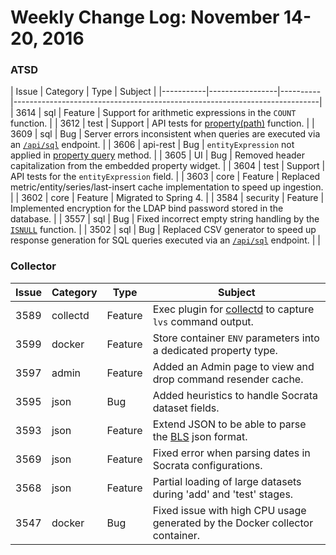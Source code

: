 Weekly Change Log: November 14-20, 2016
=======================================

### ATSD

| Issue     | Category        | Type     | Subject                                                                    |
|-----------|-----------------|----------|----------------------------------------------------------------------------|      | 3614      |   sql           | Feature  | Support for arithmetic expressions in the `COUNT` function. | 
| 3612      |   test          | Support  | API tests for [property(path)](https://github.com/axibase/atsd-docs/blob/master/api/data/filter-entity.md#function-propertypath) function. | 
| 3609      |   sql           | Bug      | Server errors inconsistent when queries are executed via an [`/api/sql`](https://github.com/axibase/atsd-docs/blob/master/api/sql/api.md) endpoint. | 
| 3606      |   api-rest      | Bug      | `entityExpression` not applied in [property query](https://github.com/axibase/atsd-docs/blob/master/api/data/properties/query.md) method. | 
| 3605      |   UI            | Bug      | Removed header capitalization from the embedded property widget. | 
| 3604      |   test          | Support  | API tests for the `entityExpression` field. | 
| 3603      |   core          | Feature  | Replaced metric/entity/series/last-insert cache implementation to speed up ingestion. | 
| 3602      |   core          | Feature  | Migrated to Spring 4. | 
| 3584      |   security      | Feature  | Implemented encryption for the LDAP bind password stored in the database. | 
| 3557      |   sql           | Bug      | Fixed incorrect empty string handling by the [`ISNULL`](https://github.com/axibase/atsd-docs/tree/master/api/sql#isnull) function. | 
| 3502      |   sql           | Bug      | Replaced CSV generator to speed up response generation for SQL queries executed via an [`/api/sql`](https://github.com/axibase/atsd-docs/blob/master/api/sql/api.md) endpoint. |                                                                                                                                                                                                 | 

### Collector                                                                                                                                                                                     

| Issue     | Category        | Type     | Subject                                                                    |
|-----------|-----------------|----------|----------------------------------------------------------------------------|
| 3589      | collectd        | Feature  | Exec plugin for [collectd](https://github.com/axibase/atsd-collectd-plugin) to capture `lvs` command output. | 
| 3599      | docker          | Feature  | Store container `ENV` parameters into a dedicated property type. | 
| 3597      | admin           | Feature  | Added an Admin page to view and drop command resender cache. | 
| 3595      | json            | Bug      | Added heuristics to handle Socrata dataset fields. | 
| 3593      | json            | Feature  | Extend JSON to be able to parse the [BLS](http://www.bls.gov/developers/api_signature_v2.htm) json format. | 
| 3569      | json            | Feature  | Fixed error when parsing dates in Socrata configurations. | 
| 3568      | json            | Feature  | Partial loading of large datasets during 'add' and 'test' stages. | 
| 3547      | docker          | Bug      | Fixed issue with high CPU usage generated by the Docker collector container. | 
